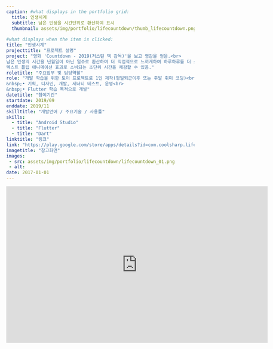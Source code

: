 ```yaml
---
caption: #what displays in the portfolio grid:
  title: 인생시계
  subtitle: 남은 인생을 시간단위로 환산하여 표시
  thumbnail: assets/img/portfolio/lifecountdown/thumb_lifecountdown.png
  
#what displays when the item is clicked:
title: "인생시계"
projecttitle: "프로젝트 설명"
project: "영화 'Countdown - 2019(저스틴 덱 감독)'을 보고 영감을 얻음.<br>
남은 인생의 시간을 년월일이 아닌 일수로 환산하여 더 직접적으로 느끼게하여 하루하루를 더 소중히 활용할 수 있게 동기를 부여하는 앱.<br>
텍스트 플립 애니메이션 효과로 소비되는 초단위 시간을 체감할 수 있음."
roletitle: "주요업무 및 담당역할"
role: "개발 학습을 위한 토이 프로젝트로 1인 제작(평일퇴근이후 또는 주말 취미 코딩)<br>
&nbsp;• 기획, 디자인, 개발, 세너티 테스트, 운영<br>
&nbsp;• Flutter 학습 목적으로 개발"
datetitle: "참여기간"
startdate: 2019/09
enddate: 2019/11
skilltitle: "개발언어 / 주요기술 / 사용툴"
skills:
  - title: "Android Studio"
  - title: "Flutter"
  - title: "Dart"
linktitle: "링크"
link: "https://play.google.com/store/apps/details?id=com.coolsharp.life_countdown"
imagetitle: "참고화면"
images:
 - src: assets/img/portfolio/lifecountdown/lifecountdown_01.png
 - alt: 
date: 2017-01-01
---
```

<center>
  <iframe width="700" height="420" src="https://www.youtube.com/embed/Ds0d0Dkjtw8" title="YouTube video player" frameborder="0" allow="accelerometer; autoplay; clipboard-write; encrypted-media; gyroscope; picture-in-picture; web-share" allowfullscreen></iframe>
</center>